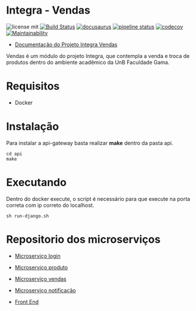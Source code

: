 # Integra - Vendas

![license mit](https://img.shields.io/badge/license-MIT-blue.svg) 
[![Build Status](https://travis-ci.org/fga-eps-mds/2018.2-Integra-Vendas.svg?branch=master)](https://travis-ci.org/fga-eps-mds/2018.2-Integra-Vendas)
[![docusaurus](https://img.shields.io/badge/doc-Docusaurus-blue.svg)](https://fga-eps-mds.github.io/2018.2-Integra-Vendas/)
[![pipeline status](https://gitlab.com/integra-vendas/api-gateway/badges/master/pipeline.svg)](https://gitlab.com/integra-vendas/api-gateway/commits/master)
[![codecov](https://codecov.io/gh/fga-eps-mds/2018.2-Integra-Vendas/branch/master/graph/badge.svg)](https://codecov.io/gh/fga-eps-mds/2018.2-Integra-Vendas)
[![Maintainability](https://api.codeclimate.com/v1/badges/4e252a288b50c256f6f9/maintainability)](https://codeclimate.com/github/fga-eps-mds/2018.2-Integra-Vendas/maintainability)

* [Documentação do Projeto Integra Vendas](https://fga-eps-mds.github.io/2018.2-Integra-Vendas/)


Vendas é um módulo do projeto Integra, que contempla a venda e troca de produtos dentro do ambiente acadêmico da UnB Faculdade Gama.

# Requisitos
* Docker

# Instalação
Para instalar a api-gateway basta realizar **make** dentro da pasta api.

```shell
cd api
make
```

# Executando
Dentro do docker execute, o script é necessário para que execute na porta correta com ip correto do localhost.
```shell
sh run-django.sh
```


# Repositorio dos microserviços
* [Microserviço login](https://github.com/fga-eps-mds/2018.2-FGAPP-login)
* [Microserviço produto](https://github.com/fga-eps-mds/2018.2-FGAPP-produto)
* [Microserviço vendas](https://github.com/fga-eps-mds/2018.2-FGAPP-vendas)
* [Microserviço notificação](https://github.com/integra-vendas/Notification-Microservice)

* [Front End](https://github.com/fga-eps-mds/2018.2-FGAPP-FrontEnd)
